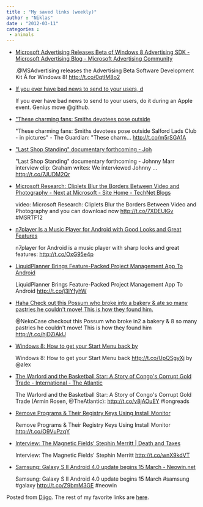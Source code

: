 ```yaml
---
title : "My saved links (weekly)"
author : "Niklas"
date : "2012-03-11"
categories : 
 - animals
---
```


- [Microsoft Advertising Releases Beta of Windows 8 Advertising SDK - Microsoft Advertising Blog - Microsoft Advertising Community](http://community.microsoftadvertising.com/blogs/advertising/archive/2012/03/06/microsoft-advertising-releases-beta-of-windows-8-advertising-sdk.aspx)
    
    .@MSAdvertising releases the Advertising Beta Software Development Kit Â for Windows 8! http://t.co/0qtIM8o2
    
- [If you ever have bad news to send to your users, d](http://www.diigo.com/item/note/yyfb/qktu)
    
    If you ever have bad news to send to your users, do it during an Apple event. Genius move @github.
    
- ["These charming fans: Smiths devotees pose outside](http://t.co/m5rSGA1A)
    
    "These charming fans: Smiths devotees pose outside Salford Lads Club - in pictures" - The Guardian: "These charm... http://t.co/m5rSGA1A
    
- ["Last Shop Standing" documentary forthcoming - Joh](http://t.co/7JUDM2Qr)
    
    "Last Shop Standing" documentary forthcoming - Johnny Marr interview clip: Graham writes: We interviewed Johnny ... http://t.co/7JUDM2Qr
    
- [Microsoft Research: Cliplets Blur the Borders Between Video and Photography - Next at Microsoft - Site Home - TechNet Blogs](http://blogs.technet.com/b/next/archive/2012/03/06/microsoft-research_3a00_-cliplets-blur-the-borders-between-video-and-photography.aspx)
    
    video: Microsoft Research: Cliplets Blur the Borders Between Video and Photography and you can download now http://t.co/7XDEUIGv #MSRTF12
    
    
- [n7player Is a Music Player for Android with Good Looks and Great Features](http://lifehacker.com/5891198/n7player-is-a-music-player-for-android-with-good-looks-and-great-features)
    
    n7player for Android is a music player with sharp looks and great features: http://t.co/OxG95e4p
    
- [LiquidPlanner Brings Feature-Packed Project Management App To Android](http://www.addictivetips.com/mobile/liquidplanner-brings-feature-packed-project-management-app-to-android/?utm_source=feedburner&utm_medium=twitter&utm_campaign=Feed%3A+Addictivetips+%28AddictiveTips%29)
    
    LiquidPlanner Brings Feature-Packed Project Management App To Android http://t.co/j3IYfyhW
    
- [Haha Check out this Possum who broke into a bakery & ate so many pastries he couldn't move! This is how they found him.](http://yfrog.com/h6b4vstj)
    
    @NekoCase checkout this Possum who broke in2 a bakery & 8 so many pastries he couldn't move! This is how they found him http://t.co/hjDZiAkU
    
- [Windows 8: How to get your Start Menu back by](http://t.co/UpQSgyXj)
    
    Windows 8: How to get your Start Menu back http://t.co/UpQSgyXj by @alex
    
- [The Warlord and the Basketball Star: A Story of Congo's Corrupt Gold Trade - International - The Atlantic](http://www.theatlantic.com/international/print/2012/03/the-warlord-and-the-basketball-star-a-story-of-congos-corrupt-gold-trade/253813)
    
    The Warlord and the Basketball Star: A Story of Congo's Corrupt Gold Trade (Armin Rosen, @TheAtlantic): http://t.co/v8jAOuEY #longreads
    
    
- [Remove Programs & Their Registry Keys Using Install Monitor](http://www.addictivetips.com/windows-tips/remove-programs-their-registry-keys-using-install-monitor/?utm_source=feedburner&utm_medium=twitter&utm_campaign=Feed%3A+Addictivetips+%28AddictiveTips%29)
    
    Remove Programs & Their Registry Keys Using Install Monitor http://t.co/O9VuPzqY
    
- [Interview: The Magnetic Fields’ Stephin Merritt | Death and Taxes](http://www.deathandtaxesmag.com/179650/interview-the-magnetic-fields-stephin-merritt)
    
    Interview: The Magnetic Fields' Stephin Merritt http://t.co/wnX9kdVT
    
- [Samsung: Galaxy S II Android 4.0 update begins 15 March - Neowin.net](http://www.neowin.net/news/samsung-galaxy-s-ii-android-40-update-begins-15-march?utm_source=twitterfeed&utm_medium=twitter)
    
    Samsung: Galaxy S II Android 4.0 update begins 15 March #samsung #galaxy http://t.co/Z9bmM3GE #neowin
    
    

Posted from [Diigo](http://www.diigo.com). The rest of my favorite links are [here](http://www.diigo.com/user/npivic).

